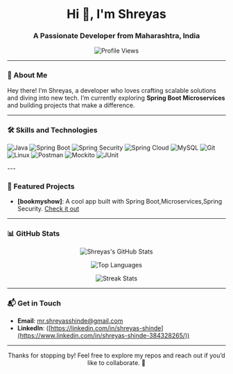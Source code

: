 <h1 align="center">Hi 👋, I'm Shreyas</h1>
<h3 align="center">A Passionate Developer from Maharashtra, India</h3>

<p align="center">
  <img src="https://komarev.com/ghpvc/?username=Shreyas3-git&label=Profile%20views&color=0e75b6&style=flat" alt="Profile Views" />
</p>

---

### 🌟 About Me
Hey there! I’m Shreyas, a developer who loves crafting scalable solutions and diving into new tech. I’m currently exploring **Spring Boot Microservices** and building projects that make a difference.

---

### 🛠️ Skills and Technologies
<p align="left">
  <img src="https://img.shields.io/badge/-Java-007396?style=flat-square&logo=java" alt="Java" />
  <img src="https://img.shields.io/badge/-Spring%20Boot-6DB33F?style=flat-square&logo=spring" alt="Spring Boot" />
  <img src="https://img.shields.io/badge/-Spring%20Security-6DB33F?style=flat-square&logo=spring" alt="Spring Security" />
  <img src="https://img.shields.io/badge/-Spring%20Cloud-6DB33F?style=flat-square&logo=spring" alt="Spring Cloud" />
  <img src="https://img.shields.io/badge/-MySQL-4479A1?style=flat-square&logo=mysql" alt="MySQL" />
  <img src="https://img.shields.io/badge/-Git-F05032?style=flat-square&logo=git" alt="Git" />
  <img src="https://img.shields.io/badge/-Linux-FCC624?style=flat-square&logo=linux" alt="Linux" />
  <img src="https://img.shields.io/badge/-Postman-FF6C37?style=flat-square&logo=postman" alt="Postman" />
  <img src="https://img.shields.io/badge/-Mockito-4B0082?style=flat-square&logo=mockito" alt="Mockito" />
  <img src="https://img.shields.io/badge/-JUnit-25A162?style=flat-square&logo=junit" alt="JUnit" />
</p>
---

### 🚀 Featured Projects
- **[bookmyshow]**: A cool app built with Spring Boot,Microservices,Spring Security. [Check it out](https://github.com/Shreyas3-git/bookmyshow)
  
---

### 📊 GitHub Stats
<p align="center">
  <img src="https://github-readme-stats.vercel.app/api?username=Shreyas3-git&show_icons=true&theme=radical" alt="Shreyas's GitHub Stats" />
</p>
<p align="center">
  <img src="https://github-readme-stats.vercel.app/api/top-langs?username=Shreyas3-git&show_icons=true&locale=en&layout=compact&theme=radical" alt="Top Languages" />
</p>
<p align="center">
  <img src="https://github-readme-streak-stats.herokuapp.com/?user=Shreyas3-git&theme=radical" alt="Streak Stats" />
</p>

---

### 📬 Get in Touch
- **Email**: [mr.shreyasshinde@gmail.com](mailto:mr.shreyasshinde@gmail.com)  
- **LinkedIn**: ([https://linkedin.com/in/shreyas-shinde](https://www.linkedin.com/in/shreyas-shinde-384328265/))    

---

<p align="center">
  Thanks for stopping by! Feel free to explore my repos and reach out if you’d like to collaborate. 🚀
</p>
